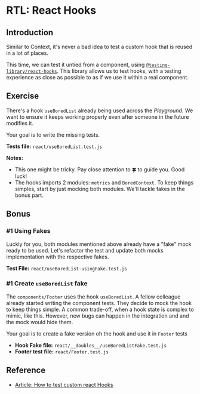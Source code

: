 # RTL: React Hooks

## Introduction

Similar to Context, it's never a bad idea to test a custom hook that is reused in a lot of places.

This time, we can test it untied from a component, using [`@testing-library/react-hooks`](https://github.com/testing-library/react-hooks-testing-library). This library allows us to test hooks, with a testing experience as close as possible to as if we use it within a real component.

## Exercise

There's a hook `useBoredList` already being used across the _Playground_. We want to ensure it keeps working properly even after someone in the future modifies it.

Your goal is to write the missing tests.

**Tests file:** `react/useBoredList.test.js`

**Notes:**

- This one might be tricky. Pay close attention to 🍀 to guide you. Good luck!
- The hooks imports 2 modules: `metrics` and `BoredContext`. To keep things simples, start by just mocking both modules. We'll tackle fakes in the bonus part.

## Bonus

### #1 Using Fakes

Luckly for you, both modules mentioned above already have a "fake" mock ready to be used. Let's refactor the test and update both mocks implementation with the respective fakes.

**Test File:** `react/useBoredList-usingFake.test.js`

<!-- Once that's done, one of the fakes will reveal a broken test (a silent bug was discovered)! Your goal is to fix the `useBoredList` and the test! TODO rethink this

<details>
  <summary>💡 Read Hint </summary>

The bug is related to check `sendTrack`. Check its source code. You'll notice that it's expecting the key `special`. However, the component is sending a slightly different key. A typo needs to be fixed.

</details>
-->

### #1 Create `useBoredList` fake

The `components/Footer` uses the hook `useBoredList`. A fellow colleague already started writing the component tests. They decide to mock the hook to keep things simple. A common trade-off, when a hook state is complex to mimic, like this. However, new bugs can happen in the integration and and the mock would hide them.

Your goal is to create a fake version oh the hook and use it in `Footer` tests

- **Hook Fake file:** `react/__doubles__/useBoredListFake.test.js`
- **Footer test file:** `react/Footer.test.js`

## Reference

- [Article: How to test custom react Hooks](https://kentcdodds.com/blog/how-to-test-custom-react-hooks)
